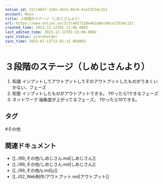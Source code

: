 ```yaml
---
notion_id: 317c4657-328e-462a-8bc0-4ce13534c151
account: Main
title: ３段階のステージ（しめじさんより）
url: https://www.notion.so/317c4657328e462a8bc04ce13534c151
created_time: 2023-12-12T01:11:00.000Z
last_edited_time: 2023-12-12T01:15:00.000Z
sync_status: placeholder
sync_time: 2025-07-12T15:01:15.068003
---
```

# ３段階のステージ（しめじさんより）

1. 知識
   インプットしてアウトプットしてそのアウトプットしたものがうまくいかない、フェーズ
1. 知恵
  インプットしたものがアウトプットできる。 1やったら1できるフェーズ
1. ネットワーク
   抽象度が上がってるフェーズ。 1やったら10できる。
  

## タグ

#その他 

## 関連ドキュメント

- [[../99_その他/しめじさん.md|しめじさん]]
- [[../99_その他/しめじさん.md|しめじさん]]
- [[../99_その他/y.md|y]]
- [[../02_Web制作/アウトプット.md|アウトプット]]
